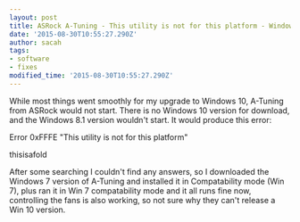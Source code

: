 ```yaml
---
layout: post
title: ASRock A-Tuning - This utility is not for this platform - Windows 10
date: '2015-08-30T10:55:27.290Z'
author: sacah
tags:
- software
- fixes
modified_time: '2015-08-30T10:55:27.290Z'
---
```


While most things went smoothly for my upgrade to Windows 10, A-Tuning from ASRock would not start. There is no Windows 10 version for download, and the Windows 8.1 version wouldn't start. It would produce this error:

Error 0xFFFE "This utility is not for this platform"

thisisafold

After some searching I couldn't find any answers, so I downloaded the Windows 7 version of A-Tuning and installed it in Compatability mode (Win 7), plus ran it in Win 7 compatability mode and it all runs fine now, controlling the fans is also working, so not sure why they can't release a Win 10 version.